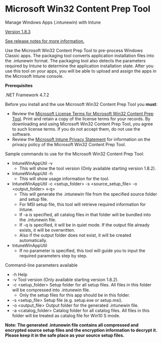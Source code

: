 # Microsoft Win32 Content Prep Tool

Manage Windows Apps (.intunewin) with Intune

[Version 1.8.3](https://github.com/Microsoft/Microsoft-Win32-Content-Prep-Tool/releases/tag/1.8.3)

[See release notes for more information.](https://github.com/Microsoft/Microsoft-Win32-Content-Prep-Tool/releases)

Use the Microsoft Win32 Content Prep Tool to pre-process Windows Classic apps. The packaging tool converts application installation files into the .intunewin format. The packaging tool also detects the parameters required by Intune to determine the application installation state. After you use this tool on your apps, you will be able to upload and assign the apps in the Microsoft Intune console.

**Prerequisites**

.NET Framework 4.7.2 

Before you install and the use Microsoft Win32 Content Prep Tool you **must**:

- Review the [Microsoft License Terms for Microsoft Win32 Content Prep Tool](https://github.com/Microsoft/Microsoft-Win32-Content-Prep-Tool/blob/master/Microsoft%20License%20Terms%20For%20Win32%20Content%20Prep%20Tool.pdf). Print and retain a copy of the license terms for your records. By downloading and using Microsoft Win32 Content Prep Tool, you agree to such license terms. If you do not accept them, do not use the software.
- Review the [Microsoft Intune Privacy Statement](https://docs.microsoft.com/legal/intune/microsoft-intune-privacy-statement) for information on the privacy policy of the Microsoft Win32 Content Prep Tool.
 

Sample commands to use for the Microsoft Win32 Content Prep Tool:

- IntuneWinAppUtil -v
  - This will show the tool version (Only available starting version 1.8.2).
- IntuneWinAppUtil -h
  - This will show usage information for the tool.
- IntuneWinAppUtil -c <setup_folder> -s <source_setup_file> -o <output_folder> <-q>
  - This will generate the .intunewin file from the specified source folder and setup file.
  - For MSI setup file, this tool will retrieve required information for Intune.
  - If -a is specified, all catalog files in that folder will be bundled into the .intunewin file.
  - If -q is specified, it will be in quiet mode. If the output file already exists, it will be overwritten.
  - Also if the output folder does not exist, it will be created automatically.
- IntuneWinAppUtil
  - If no parameter is specified, this tool will guide you to input the required parameters step by step.

Command-line parameters available

- -h Help
- -v Tool version (Only available starting version 1.8.2).
- -c <setup_folder> Setup folder for all setup files. All files in this folder will be compressed into .intunewin file.
  - Only the setup files for this app should be in this folder.
- -s <setup_file> Setup file (e.g. setup.exe or setup.msi).
- -o <output_file> Output folder for the generated .intunewin file.
- -a <catalog_folder> Catalog folder for all catalog files. All files in this folder will be treated as catalog file for Win10 S mode.

**Note: The generated .intunewin file contains all compressed and encrypted source setup files and the encryption information to decrypt it. Please keep it in the safe place as your source setup files.**
